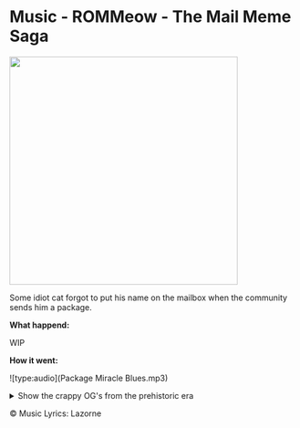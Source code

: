 # Music - ROMMeow - The Mail Meme Saga

<img src="../zurdi-mail.png" width="400">

Some idiot cat forgot to put his name on the mailbox when the community sends him a package.

**What happend:**

WIP


**How it went:**

![type:audio](Package Miracle Blues.mp3)

<details>
    <summary>Show the crappy OG's from the prehistoric era</summary>
    <p>

**What happend:**

![type:audio](Lost in the Mail.mp3)


**How it went:**

![type:audio](Package Miracle.mp3)

</p>
    </details>

©️ Music Lyrics:️ Lazorne 

